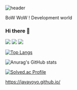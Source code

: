 ![header](https://capsule-render.vercel.app/api?type=waving&color=timeGradient&text=weclcome&animation=twinkling&fontSize=35&fontAlignY=40&fontAlign=70&height=250)

BoW WoW ! Development world



### Hi there 👋 

<!--
**javayoyo/javayoyo** is a ✨ _special_ ✨ repository because its `README.md` (this file) appears on your GitHub profile.

Here are some ideas to get you started:

- 🔭 I’m currently working on ...
- 🌱 I’m currently learning ...
- 👯 I’m looking to collaborate on ...
- 🤔 I’m looking for help with ...
- 💬 Ask me about ...
- 📫 How to reach me: ...
- 😄 Pronouns: ...
- ⚡ Fun fact: ...
-->


<img src="https://img.shields.io/badge/Java-007396?style=flat-square&logo=Java&logoColor=white">
<img src="https://img.shields.io/badge/HTML-0094F5?style=flat-square&logo=HTML&logoColor=white">
<img src="https://img.shields.io/badge/CSS-006600?style=flat-square&logo=CSS&logoColor=white">

[![Top Langs](https://github-readme-stats.vercel.app/api/top-langs/?username=javayoyo&layout=compact)](https://github.com/javayoyo/github-readme-stats)


![Anurag's GitHub stats](https://github-readme-stats.vercel.app/api?username=javayoyo&show_icons=true&theme=radical)





[![Solved.ac Profile](http://mazassumnida.wtf/api/generate_badge?boj=javayoyo)](https://solved.ac/javayoyo)<br/>

https://javayoyo.github.io/
